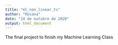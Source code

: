 ```yaml
---
title: "ml_non_linear_ts"
author: "Rosana"
date: "14 de outubro de 2020"
output: html_document
---
```





The final project to finish my Machine Learning Class
